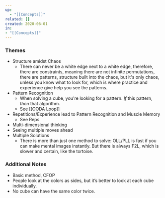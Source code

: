 ```yaml
---
up:
  - "[[Concepts]]"
related: []
created: 2020-06-01
in:
- "[[Concepts]]"
---
```


### Themes
- Structure amidst Chaos
    - There can never be a white edge next to a white edge, therefore, there are constraints, meaning there are not infinite permutations, there are patterns, structure built into the chaos, but it's only chaos, unless you know what to look for, which is where practice and experience give help you see the patterns.
- Pattern Recognition
    - When solving a cube, you're looking for a pattern. *If* this pattern, *then* that algorithm. 
    - See [[OODA Loop]]
- Repetitions/Experience lead to Pattern Recognition and Muscle Memory
    - See Reps 
- Multi-dimensional thinking
- Seeing multiple moves ahead
- Multiple Solutions
    - There is more than just one method to solve: OLL/PLL is fast if you can make mental images instantly. But there is always F2L, which is slower and certain, like the tortoise.

### Additional Notes
- Basic method, CFOP 
- People look at the colors as sides, but it’s better to look at each cube individually. 
- No cube can have the same color twice. 